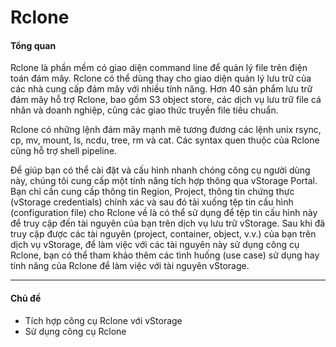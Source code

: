 # Rclone

#### Tổng quan <a href="#rclone-tongquan" id="rclone-tongquan"></a>

Rclone là phần mềm có giao diện command line để quản lý file trên điện toán đám mây. Rclone có thể dùng thay cho giao diện quản lý lưu trữ của các nhà cung cấp đám mây với nhiều tính năng. Hơn 40 sản phẩm lưu trữ đám mây hỗ trợ Rclone, bao gồm S3 object store, các dịch vụ lưu trữ file cá nhân và doanh nghiệp, cũng các giao thức truyền file tiêu chuẩn.

Rclone có những lệnh đám mây mạnh mẽ tương đương các lệnh unix rsync, cp, mv, mount, ls, ncdu, tree, rm và cat. Các syntax quen thuộc của Rclone cũng hỗ trợ shell pipeline.&#x20;

Để giúp bạn có thể cài đặt và cấu hình nhanh chóng công cụ người dùng này, chúng tôi cung cấp một tính năng tích hợp thông qua vStorage Portal. Bạn chỉ cần cung cấp thông tin Region, Project, thông tin chứng thực (vStorage credentials) chính xác và sau đó tải xuống tệp tin cấu hình (configuration file) cho Rclone về là có thể sử dụng để tệp tin cấu hình này để truy cập đến tài nguyên của bạn trên dịch vụ lưu trữ vStorage. Sau khi đã truy cập được các tài nguyên (project, container, object, v.v.) của bạn trên dịch vụ vStorage, để làm việc với các tài nguyên này sử dụng công cụ Rclone, bạn có thể tham khảo thêm các tình huống (use case) sử dụng hay tính năng của Rclone để làm việc với tài nguyên vStorage.

***

#### Chủ đề <a href="#rclone-chude" id="rclone-chude"></a>

* Tích hợp công cụ Rclone với vStorage
* Sử dụng công cụ Rclone


